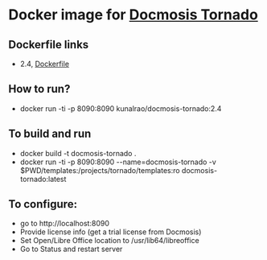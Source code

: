 # Docker image for [Docmosis Tornado](https://www.docmosis.com/products/tornado.html)

## Dockerfile links
* 2.4, [Dockerfile](https://github.com/kunalrao/docker-docmosistornado/raw/2.4/Dockerfile)

## How to run?
* docker run -ti -p 8090:8090 kunalrao/docmosis-tornado:2.4

## To build and run
* docker build -t docmosis-tornado .
* docker run -ti -p 8090:8090 --name=docmosis-tornado -v $PWD/templates:/projects/tornado/templates:ro docmosis-tornado:latest

## To configure:
* go to http://localhost:8090
* Provide license info (get a trial license from Docmosis)
* Set Open/Libre Office location to /usr/lib64/libreoffice
* Go to Status and restart server
